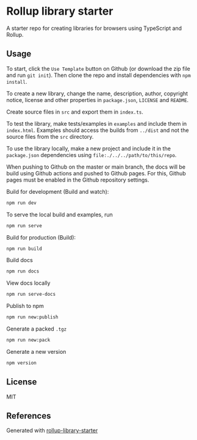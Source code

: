 # Rollup library starter

A starter repo for creating libraries for browsers using TypeScript and Rollup.

## Usage

To start, click the `Use Template` button on Github (or download the zip file and run `git init`). Then clone the repo and install dependencies with `npm install`.

To create a new library, change the name, description, author, copyright notice, license and other properties in `package.json`, `LICENSE` and `README`.

Create source files in `src` and export them in `index.ts`.

To test the library, make tests/examples in `examples` and include them in `index.html`. Examples should access the builds from `../dist` and not the source files from the `src` directory.

To use the library locally, make a new project and include it in the `package.json` dependencies using `file:./../../path/to/this/repo`.

When pushing to Github on the master or main branch, the docs will be build using Github actions and pushed to Github pages. For this, Github pages must be enabled in the Github repository settings.

Build for development (Build and watch): 
```bash
npm run dev
```
To serve the local build and examples, run 
```bash
npm run serve
```


Build for production (Build): 
```bash
npm run build
```

Build docs
```bash
npm run docs
```

View docs locally
```bash
npm run serve-docs
```

Publish to npm 
```bash
npm run new:publish
```

Generate a packed `.tgz`
```bash
npm run new:pack
```

Generate a new version
```bash
npm version
```

## License
MIT

## References
Generated with [rollup-library-starter](https://github.com/repalash/rollup-library-starter)
